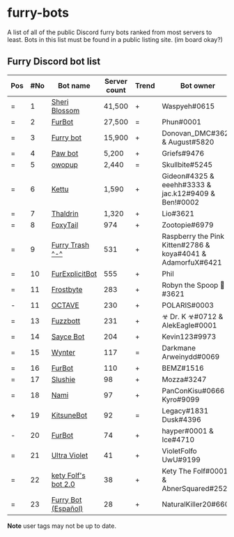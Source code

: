# furry-bots
A list of all of the public Discord furry bots ranked from most servers to least. Bots in this list must be found in a public listing site. (im board okay?)


## Furry Discord bot list 

| Pos | #No | Bot name | Server count | Trend |  Bot owner | Bot lib
| --- | --- | -------- | -------------| ----- | ----------- | ---------- |
| = | 1 | [Sheri Blossom](https://discord.com/oauth2/authorize?client_id=346702890368368640&scope=bot) | 41,500 | + | Waspyeh#0615 | Discord.py
| = | 2 | [FurBot](https://discord.com/oauth2/authorize?=&client_id=174176308396425217&scope=bot) | 27,500 | = | Phun#0001 | Discordie
| = | 3 | [Furry bot](https://discord.com/oauth2/authorize?client_id=398251412246495233&scope=bot)| 15,900 | + | Donovan_DMC#3621 & August#5820 | Eris
| = | 4 | [Paw bot](https://discord.com/oauth2/authorize?client_id=663823539672973353&scope=bot) | 5,200 | + | Griefs#9476 | Discord.js
| = | 5 | [owopup](https://discord.com/oauth2/authorize?client_id=365255872181567489&scope=bot) | 2,440 | = | Skullbite#5245 | Discord.py
| = | 6 | [Kettu](https://discord.com/oauth2/authorize?client_id=667131062941384757&scope=bot) | 1,590 | + | Gideon#4325 & eeehh#3333 & jac.k12#9409 & Ben!#0002 | Discord.js
| = | 7 | [Thaldrin](https://discord.com/oauth2/authorize?client_id=434662676547764244&scope=bot) | 1,320 | + | Lio#3621 | Discord.js
| = | 8 | [FoxyTail](https://discord.com/oauth2/authorize?client_id=716682147749953616&scope=bot) | 974 | + | Zootopie#6979 | Discord.js
| = | 9 | [Furry Trash ^-^](https://discord.com/oauth2/authorize?client_id=417900655601254420&scope=bot) | 531 | + | Raspberry the Pink Kitten#2786 & koya#4041 & AdamorfuX#6421 | Discord.py
| = | 10 | [FurExplicitBot](https://discord.com/oauth2/authorize?=&client_id=534828939198070824&scope=bot) | 555 | + | Phil | Flipper#3621 | Discord.js
| = | 11 | [Frostbyte](https://discord.com/oauth2/authorize?client_id=732233716604076075&scope=bot) | 283 | + | Robyn the Spoop 🎃#3621 | Unknown 
| - | 11 | [OCTAVE](https://discord.com/oauth2/authorize?client_id=501871267968712714&scope=bot) | 230 | + | POLARIS#0003 | Discord.js
| = | 13 | [Fuzzbott](https://discord.com/oauth2/authorize?client_id=730633518992064514&scope=bot) | 231 | + | ☣ Dr. K ☣#0712 & AlekEagle#0001 | Eris
| = | 14 | [Sayce Bot](https://discord.com/oauth2/authorize?client_id=730158145489338409&scope=bot) | 204 | + | Kevin123#9973 | Discord.js
| = | 15 | [Wynter](https://discord.com/oauth2/authorize?client_id=548269826020343809&scope=bot) | 117 | = | Darkmane Arweinydd#0069 | Discord.js
| = | 16 | [FurBot](https://discord.com/oauth2/authorize?client_id=716259432878702633&scope=bot) | 110 | + | BEMZ#1516 | Discord.py
| = | 17 | [Slushie](https://discord.com/oauth2/authorize?client_id=670786019037020188&scope=bot) | 98 | + | Mozza#3247 | Unknown
| = | 18 | [Nami](https://discord.com/oauth2/authorize?client_id=747612596982513724&scope=bot) | 97 | + | PanConKisu#0666 Kyro#9099 | Unknown
| + | 19 | [KitsuneBot](https://discord.com/oauth2/authorize?client_id=738229595626668102&scope=bot) | 92 | = | Legacy#1831 Dusk#4396 | Unknown
| - | 20 | [FurBot](https://discord.com/oauth2/authorize?client_id=732807386414317658&scope=bot) | 74 | + | hayper#0001 & Ice#4710 | Discord.js
| = | 21 | [Ultra Violet](https://discord.com/oauth2/authorize?client_id=776042470462193684&scope=bot) | 41 | + | VioletFolfo UwU#9199 | Unknown
| = | 22 | [kety Folf's bot 2.0](https://discord.com/oauth2/authorize?client_id=738164170385653802&scope=bot) | 38 | + | Kety The Folf#0001 & AbnerSquared#2527 | Discord.js
| = | 23 | [Furry Bot (Español)](https://discord.com/oauth2/authorize?client_id=766053434247348224&scope=bot) | 28 | + | NaturalKiller20#6609 | Unknown


**Note** user tags may not be up to date. 


